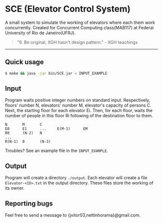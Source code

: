 # SCE (Elevator Control System)
A small system to simulate the working of elevators where each them work concurrently.
Created for Concurrent Computing class(MAB117) at Federal University of Rio de Janeiro(UFRJ).

> "9. Be original, XGH hasn't design pattern." - XGH teachings

---

## Quick usage

```bash
$ make && java -jar bin/SCE.jar < INPUT_EXAMPLE
```

## Input

Program waits positive integer numbers on standard input. Respectively, floors' number N, elevators' number M, elevator's capacity of persons C. Next, the starting floor for each elevator Ei. Then, for each floor, waits the number of people in this floor Ri following of the destination floor to them.

```
N       M       C
E0      E1      ...     E(M-1)      EM
R0      (N-2)   N
...
R(N-1)  0       (N-3)
```

Troubles? See an example file in the `INPUT_EXAMPLE`.

## Output

Program will create a directory `./output`. Each elevator will create a file `Elevator-<ID>.txt` in the output directory. These files store the working of its owner.

## Reporting bugs

Feel free to send a message to {jvitor03,nettinhorama}@gmail.com.
